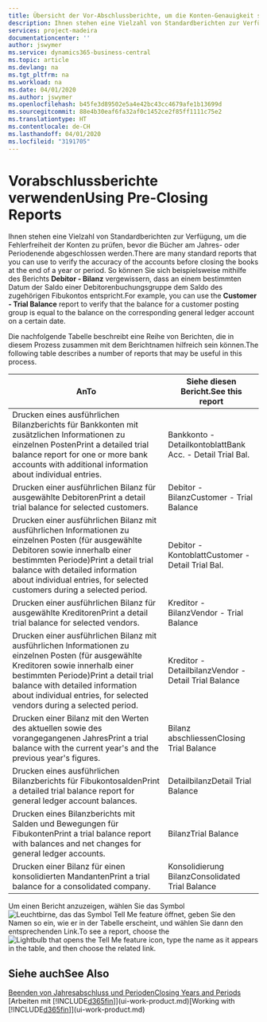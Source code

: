 ```yaml
---
title: Übersicht der Vor-Abschlussberichte, um die Konten-Genauigkeit sicherzustellen| Microsoft Docs
description: Ihnen stehen eine Vielzahl von Standardberichten zur Verfügung, um die Fehlerfreiheit der Konten zu prüfen, bevor die Bücher am Jahres- oder Periodenende abgeschlossen werden.
services: project-madeira
documentationcenter: ''
author: jswymer
ms.service: dynamics365-business-central
ms.topic: article
ms.devlang: na
ms.tgt_pltfrm: na
ms.workload: na
ms.date: 04/01/2020
ms.author: jswymer
ms.openlocfilehash: b45fe3d89502e5a4e42bc43cc4679afe1b13699d
ms.sourcegitcommit: 88e4b30eaf6fa32af0c1452ce2f85ff1111c75e2
ms.translationtype: HT
ms.contentlocale: de-CH
ms.lasthandoff: 04/01/2020
ms.locfileid: "3191705"
---
```

# <a name="using-pre-closing-reports"></a><span data-ttu-id="05f40-103">Vorabschlussberichte verwenden</span><span class="sxs-lookup"><span data-stu-id="05f40-103">Using Pre-Closing Reports</span></span>
<span data-ttu-id="05f40-104">Ihnen stehen eine Vielzahl von Standardberichten zur Verfügung, um die Fehlerfreiheit der Konten zu prüfen, bevor die Bücher am Jahres- oder Periodenende abgeschlossen werden.</span><span class="sxs-lookup"><span data-stu-id="05f40-104">There are many standard reports that you can use to verify the accuracy of the accounts before closing the books at the end of a year or period.</span></span> <span data-ttu-id="05f40-105">So können Sie sich beispielsweise mithilfe des Berichts **Debitor - Bilanz** vergewissern, dass an einem bestimmten Datum der Saldo einer Debitorenbuchungsgruppe dem Saldo des zugehörigen Fibukontos entspricht.</span><span class="sxs-lookup"><span data-stu-id="05f40-105">For example, you can use the **Customer - Trial Balance** report to verify that the balance for a customer posting group is equal to the balance on the corresponding general ledger account on a certain date.</span></span>

<span data-ttu-id="05f40-106">Die nachfolgende Tabelle beschreibt eine Reihe von Berichten, die in diesem Prozess zusammen mit dem Berichtnamen hilfreich sein können.</span><span class="sxs-lookup"><span data-stu-id="05f40-106">The following table describes a number of reports that may be useful in this process.</span></span>

| <span data-ttu-id="05f40-107">An</span><span class="sxs-lookup"><span data-stu-id="05f40-107">To</span></span> | <span data-ttu-id="05f40-108">Siehe diesen Bericht.</span><span class="sxs-lookup"><span data-stu-id="05f40-108">See this report</span></span> |
| --- | --- |
| <span data-ttu-id="05f40-109">Drucken eines ausführlichen Bilanzberichts für Bankkonten mit zusätzlichen Informationen zu einzelnen Posten</span><span class="sxs-lookup"><span data-stu-id="05f40-109">Print a detailed trial balance report for one or more bank accounts with additional information about individual entries.</span></span> |<span data-ttu-id="05f40-110">Bankkonto - Detailkontoblatt</span><span class="sxs-lookup"><span data-stu-id="05f40-110">Bank Acc. - Detail Trial Bal.</span></span> |
| <span data-ttu-id="05f40-111">Drucken einer ausführlichen Bilanz für ausgewählte Debitoren</span><span class="sxs-lookup"><span data-stu-id="05f40-111">Print a detail trial balance for selected customers.</span></span> |<span data-ttu-id="05f40-112">Debitor - Bilanz</span><span class="sxs-lookup"><span data-stu-id="05f40-112">Customer - Trial Balance</span></span> |
| <span data-ttu-id="05f40-113">Drucken einer ausführlichen Bilanz mit ausführlichen Informationen zu einzelnen Posten (für ausgewählte Debitoren sowie innerhalb einer bestimmten Periode)</span><span class="sxs-lookup"><span data-stu-id="05f40-113">Print a detail trial balance with detailed information about individual entries, for selected customers during a selected period.</span></span> |<span data-ttu-id="05f40-114">Debitor - Kontoblatt</span><span class="sxs-lookup"><span data-stu-id="05f40-114">Customer - Detail Trial Bal.</span></span> |
| <span data-ttu-id="05f40-115">Drucken einer ausführlichen Bilanz für ausgewählte Kreditoren</span><span class="sxs-lookup"><span data-stu-id="05f40-115">Print a detail trial balance for selected vendors.</span></span> |<span data-ttu-id="05f40-116">Kreditor - Bilanz</span><span class="sxs-lookup"><span data-stu-id="05f40-116">Vendor - Trial Balance</span></span> |
| <span data-ttu-id="05f40-117">Drucken einer ausführlichen Bilanz mit ausführlichen Informationen zu einzelnen Posten (für ausgewählte Kreditoren sowie innerhalb einer bestimmten Periode)</span><span class="sxs-lookup"><span data-stu-id="05f40-117">Print a detail trial balance with detailed information about individual entries, for selected vendors during a selected period.</span></span> |<span data-ttu-id="05f40-118">Kreditor - Detailbilanz</span><span class="sxs-lookup"><span data-stu-id="05f40-118">Vendor - Detail Trial Balance</span></span> |
| <span data-ttu-id="05f40-119">Drucken einer Bilanz mit den Werten des aktuellen sowie des vorangegangenen Jahres</span><span class="sxs-lookup"><span data-stu-id="05f40-119">Print a trial balance with the current year's and the previous year's figures.</span></span> |<span data-ttu-id="05f40-120">Bilanz abschliessen</span><span class="sxs-lookup"><span data-stu-id="05f40-120">Closing Trial Balance</span></span> |
| <span data-ttu-id="05f40-121">Drucken eines ausführlichen Bilanzberichts für Fibukontosalden</span><span class="sxs-lookup"><span data-stu-id="05f40-121">Print a detailed trial balance report for general ledger account balances.</span></span> |<span data-ttu-id="05f40-122">Detailbilanz</span><span class="sxs-lookup"><span data-stu-id="05f40-122">Detail Trial Balance</span></span> |
| <span data-ttu-id="05f40-123">Drucken eines Bilanzberichts mit Salden und Bewegungen für Fibukonten</span><span class="sxs-lookup"><span data-stu-id="05f40-123">Print a trial balance report with balances and net changes for general ledger accounts.</span></span> |<span data-ttu-id="05f40-124">Bilanz</span><span class="sxs-lookup"><span data-stu-id="05f40-124">Trial Balance</span></span> |
| <span data-ttu-id="05f40-125">Drucken einer Bilanz für einen konsolidierten Mandanten</span><span class="sxs-lookup"><span data-stu-id="05f40-125">Print a trial balance for a consolidated company.</span></span> |<span data-ttu-id="05f40-126">Konsolidierung Bilanz</span><span class="sxs-lookup"><span data-stu-id="05f40-126">Consolidated Trial Balance</span></span> |

<span data-ttu-id="05f40-127">Um einen Bericht anzuzeigen, wählen Sie das Symbol ![Leuchtbirne, das das Symbol Tell Me feature](media/ui-search/search_small.png "Tell Me-Funktion") öffnet, geben Sie den Namen so ein, wie er in der Tabelle erscheint, und wählen Sie dann den entsprechenden Link.</span><span class="sxs-lookup"><span data-stu-id="05f40-127">To see a report, choose the ![Lightbulb that opens the Tell Me feature](media/ui-search/search_small.png "Tell me what you want to do") icon, type the name as it appears in the table, and then choose the related link.</span></span>

## <a name="see-also"></a><span data-ttu-id="05f40-128">Siehe auch</span><span class="sxs-lookup"><span data-stu-id="05f40-128">See Also</span></span>
[<span data-ttu-id="05f40-129">Beenden von Jahresabschluss und Perioden</span><span class="sxs-lookup"><span data-stu-id="05f40-129">Closing Years and Periods</span></span>](year-close-years-periods.md)  
<span data-ttu-id="05f40-130">[Arbeiten mit [!INCLUDE[d365fin](includes/d365fin_md.md)]](ui-work-product.md)</span><span class="sxs-lookup"><span data-stu-id="05f40-130">[Working with [!INCLUDE[d365fin](includes/d365fin_md.md)]](ui-work-product.md)</span></span>


